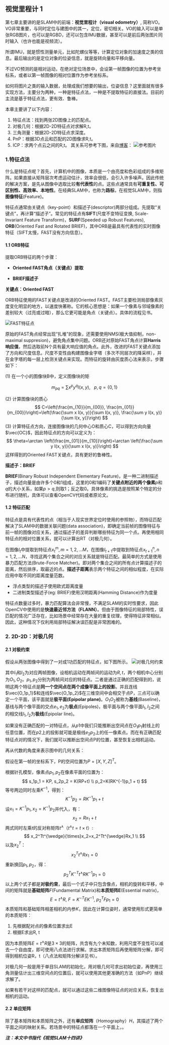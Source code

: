 ## 视觉里程计 1

第七章主要讲的是SLAM中的前端：**视觉里程计（visual odometry）**, 简称VO。
VO非常重要，与同时定位与建图中的其一，定位，密切相关。VO的输入可以是单张RGB图片，也可以是RGBD，还可以包含IMU数据，甚至可以是前后两张图片同时输入（也许也能是视频流）。

所谓IMU，就是惯性测量单元，比如陀螺仪等等，计算定位对象的加速度之类的信息。最后输出的是定位对象的位姿信息，就是旋转向量和平移向量。

不过VO预测的是相对运动，在绝对定位场景中，会设第一帧图像的位置为参考坐标系，或者以第一帧图像的相对位置作为参考坐标系。

如何将图片之类的输入数据，处理成我们想要的输出，位姿信息？这里面就有很多实现方法，主要分为两种，一种是特征点法，一种是不提取特征的直接法。目前的主流是基于特征点法，更有效、鲁棒。

本章主要讲了以下内容：

1. 特征点法：找到两张2D图像上的匹配点。
2. 对极几何：根据2D-2D特征点对求解R,t。
3. 三角测量：根据2D-2D特征点求深度。
4. PnP：根据3D点云和匹配的2D图像求R,t。
5. ICP：求两个点云之间的R,t。
其关系可参考下图，来自[博客](https://blog.csdn.net/qq_23225073/article/details/78452638#31-%E6%9C%AC%E8%B4%A8%E7%9F%A9%E9%98%B5essential-matrixe)：
![参考图片](https://img-blog.csdn.net/20171113122733673?watermark/2/text/aHR0cDovL2Jsb2cuY3Nkbi5uZXQvcXFfMjMyMjUwNzM=/font/5a6L5L2T/fontsize/400/fill/I0JBQkFCMA==/dissolve/70/gravity/SouthEast)

### 1.特征点法

什么是特征点呢？首先，计算机中的图像，本质是一个由亮度和色彩组成的多维矩阵。如果直接从矩阵层次考虑运动估计，效率会很低，会引入许多噪声。因此传统的解决方案，是先从图像中选取比较**有代表性**的点。这些点通常具有**可重复性、可区别性、高效率、本地性**。在经典SLAM中，也称为**路标**，在视觉SLAM中，则指**图像特征**(Feature)。

特征点通常由关键点（key-point）和描述子(descriptor)两部分组成。先提取“关键点”，再计算“描述子”。常见的特征点有**SIFT**(尺度不变特征变换, Scale-Invariant Feature Transform)，**SURF**(Speeded up Robust Features), **ORB**(Oriented Fast and Rotated BRIEF)，其中ORB是最具有代表性的实时图像特征（SIFT太慢，FAST没有方向信息）。

#### 1.1 ORB特征

提取ORB特征的两个步骤：

+ **Oriented FAST角点（关键点）提取**

+ **BRIEF描述子**

**关键点：Oriented FAST**

ORB特征使用的FAST关键点是改进的Oriented FAST。FAST主要检测局部像素灰度变化明显的地方，以速度快著称。它的核心思想是：如果一个像素与邻域像素的差别较大（过亮或过暗），那么它更可能是角点（关键点）。具体的流程见书。

![FAST特征点](https://img-blog.csdn.net/20170220092211672?watermark/2/text/aHR0cDovL2Jsb2cuY3Nkbi5uZXQvYzYwMjI3MzA5MQ==/font/5a6L5L2T/fontsize/400/fill/I0JBQkFCMA==/dissolve/70/gravity/SouthEast)

原始的FAST角点经常出现“扎堆”的现象，还需要使用NMS(极大值抑制，non-maximal suppresion)，避免角点集中问题。ORB还对原始FAST角点计算**Harris响应值**，然后选取前N个具有最大响应值的角点。此外，改进的FAST关键点添加了方向和尺度信息。尺度不变性由构建图像金字塔（多次不同层次的降采样），并在金字塔的每一层上检测关键点来实现。而特征的旋转由灰度质心法来表示，步骤如下：

(1) 在一个小的图像块B中，定义图像块的矩

$$
m_{p q}=\sum x^{p} y^{q} I(x, y), \ \ \ p, q= \{0,1\}
$$

(2) 计算图像块的质心
$$
C=\left(\frac{m_{10}}{m_{00}}, \frac{m_{01}}{m_{00}}\right)=\left(\frac{\sum x I(x, y)}{\sum I(x, y)}, \frac{\sum y I(x, y)}{\sum I(x, y)}\right)
$$
(3) 计算特征点方向，连接图像块的几何中心O和质心C，可以得到方向向量 $\vec{OC}$，因此特征点的方向可以定义为：
$$
\theta=\arctan \left(\frac{m_{01}}{m_{10}}\right)=\arctan \left(\frac{\sum y I(x, y)}{\sum x I(x, y)}\right)
$$
这样得到的Oriented FAST关键点，具有更好的鲁棒性。

**描述子：BRIEF**

**BRIEF**(Binary Robust Independent Elementary Feature)，是一种二进制描述子，描述向量是由许多个0和1组成，这里的0和1编码了**关键点附近的两个像素**$p$和$q$的大小关系，如果$p>q$,则取1；反之取0。具体像素的挑选是按照某个特定的分布进行随机，具体可以查看OpenCV代码或者原论文。

#### 1.2 特征匹配

特征点是具有代表性的点（相当于人现实世界定位时使用的参照物），而特征匹配解决了SLAM中的数据关联问题(data association)，即确定当前帧的图像特征与前一帧的图像对应关系，通过描述子的差异判断哪些特征为同一个点。再使用相同特征点的相对位置关系，就可以计算出RT（对极几何）。

在图像$I_t$中提取到特征点$x_t^m,m=1,2,...M$，在图像$I_{t+1}$中提取到特征点$x_{t+1}^n,n=1,2,...N$，寻找这两个集合之间的对应关系就是特征匹配。最简单的方式是使用暴力匹配方法(Brute-Force Matcher)。即对两个集合之间的所有点计算描述子的距离，然后排序，取最近的点。**描述子距离**表示两个特征之间的相似程度，在实际应用中取不同的距离度量范数。

+ 浮点类型的描述子使用欧式距离度量
+ 二进制类型描述子(eg: BRIEF)使用汉明距离(Hamming Distance)作为度量

特征点数量过多时，暴力匹配算法会非常慢，不满足SLAM的实时性要求，因此OpenCV中使用的是**快速最近邻方法（FLANN）**。但由于图像特征的局部特性，误匹配的情况广泛存在，比如场景中经常存在大量的重复纹理，使得特征非常相似。因此，这种情况下仅利用局部特征解决误匹配是非常困难的。

### 2. 2D-2D：对极几何

#### 2.1 对极约束

假设从两张图像中得到了一对成1功匹配的特征点，如下图所示。
![对极几何约束](https://raw.githubusercontent.com/ez4lionky/Markdown-Pictures/master/2019-12-12Visual-SLAM/img1.jpg)

其中$I_1$和$I_2$为对应两帧图像，设相机运动在两帧间的运动为$R, t$，两个相机中心分别为$O_1, O_2$。$p_1, p_2$分别为两帧间对应的特征点。二者是通过正确的匹配得到的，说明这两个特征点是**同一个空间点在两个成像平面上的投影**。并且连线$\vec{O_1p_1}$和连线$\vec{O_1p_2}$在三维空间中会相交于点P，三点可以确定一个平面，该平面就是**极平面(Epipolar plane)**。$O_1O_2$被称为**基线**(Baseline)，基线与两个像平面的交点$e_1, e_2$为**极点**(Epipoles)，极平面与两个像平面$I_1, I_2$之间的相交线$l_1, l_2$为**极线**(Epipolar line)。

如果没有正确匹配的一对特征点，从$p1$中我们只能推断出空间点在$O_1p_1$射线上的任意位置，而在$p2$上的投影就可能是极线$e_2p_2$上的任一像素点。而在有正确匹配特征点对的情况下，我们就可以推断出空间点P的位置，甚至恢复出相机运动。

再从代数的角度来表示图中的几何关系：

假设在第一帧的坐标系下，P的空间位置为$P=[X, Y, Z]^{T}$。

根据针孔模型，像素点$p_1, p_2$在像素平面的位置为：
$$
s_1p_1 = KP, s_2p_2 = K(RP+t) \\
p_2=K(RK^{-1}p_1 + t)
$$
等号两边同时左乘$K^{-1}$，得到：
$$
K^{-1}p_2=RK^{-1}p_1 + t
$$
设$x_1=K^{-1}p_1,x_2=K^{-1}p_2$并代入，有：
$$
x_2=Rx_1+t
$$
两式同时左乘$t$的反对称矩阵$t^{\wedge}$（$t^{\wedge}t=t \times t$）:
$$
x_2^Tt^{\wedge}{\times}x_2=x_2^Tt^{\wedge}Rx_1 \\
$$
以及$x_2^T$：
$$
x_2^Tt^{\wedge}Rx_1=0
$$
重新换回$p_1, p_2$，得：
$$
p_2^TK^{-T}t^{\wedge}RK^{-1}p_1=0
$$
以上两个式子都是**对极约束**，最后一个式子中只包含像点，相机的旋转和平移，中间的矩阵就是**基础矩阵**$F$(Fundamental Matrix)和**本质矩阵E**(Essential matrix)，
$$
E = t^{\wedge}R, \  F=K^{-T}EK^{-1}, \  p_2^TFp_1 = 0
$$
本质矩阵和基础矩阵相差相机的内参$K$，因此在计算位姿时，通常使用形式更简单的本质矩阵：

1. 先根据配对点的像素位置求出E
2. 根据E求出R, t

因为本质矩阵$E=t^{\wedge}R$是$3 \times 3$的矩阵，共含有九个未知数，利用尺度不变性可以减去一个自由度，即可使用八点法进行求解。求出本质矩阵后再使用矩阵分解，即可得到相机位姿R，t（八点法和矩阵分解详见书）。

对极几何一般是用于单目SLAM的初始化，用对极几何可求出初始位姿，再使用三角测量估计出三维空间点的位置后，就可以使用其他更准确的方法（如PnP）继续求解了。

如果有若干对这样的匹配点，就可以通过这些二维图像特征点的对应关系，恢复出相机的运动。

#### 2.2 单应矩阵

除了基本矩阵和本质矩阵之外，还有**单应矩阵**（Homography）$H$，其描述了两个平面之间的映射关系。若场景中的特征点都落在一个平面上，。

***注：本文中书指代《视觉SLAM十四讲》***